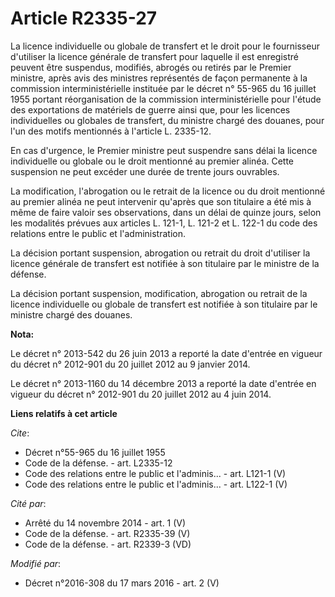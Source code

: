 # Article R2335-27

La licence individuelle ou globale de transfert et le droit pour le fournisseur d'utiliser la licence générale de transfert
pour laquelle il est enregistré peuvent être suspendus, modifiés, abrogés ou retirés par le Premier ministre, après avis des
ministres représentés de façon permanente à la commission interministérielle instituée par le décret n° 55-965 du 16 juillet
1955 portant réorganisation de la commission interministérielle pour l'étude des exportations de matériels de guerre ainsi
que, pour les licences individuelles ou globales de transfert, du ministre chargé des douanes, pour l'un des motifs
mentionnés à l'article L. 2335-12. 

En cas d'urgence, le Premier ministre peut suspendre sans délai la licence individuelle ou globale ou le droit mentionné au
premier alinéa. Cette suspension ne peut excéder une durée de trente jours ouvrables. 

La modification, l'abrogation ou le retrait de la licence ou du droit mentionné au premier alinéa ne peut intervenir qu'après
que son titulaire a été mis à même de faire valoir ses observations, dans un délai de quinze jours, selon les modalités
prévues aux articles L. 121-1, L. 121-2 et L. 122-1 du code des relations entre le public et l'administration. 

La décision portant suspension, abrogation ou retrait du droit d'utiliser la licence générale de transfert est notifiée à son
titulaire par le ministre de la défense. 

La décision portant suspension, modification, abrogation ou retrait de la licence individuelle ou globale de transfert est
notifiée à son titulaire par le ministre chargé des douanes.

**Nota:**

Le décret n° 2013-542 du 26 juin 2013 a reporté la date d'entrée en vigueur du décret n° 2012-901 du 20 juillet 2012 au 9
janvier 2014.

Le décret n° 2013-1160 du 14 décembre 2013 a reporté la date d'entrée en vigueur du décret n° 2012-901 du 20 juillet 2012 au
4 juin 2014.

**Liens relatifs à cet article**

_Cite_:

  - Décret n°55-965 du 16 juillet 1955
  - Code de la défense. - art. L2335-12
  - Code des relations entre le public et l'adminis... - art. L121-1 (V)
  - Code des relations entre le public et l'adminis... - art. L122-1 (V)

_Cité par_:

  - Arrêté du 14 novembre 2014 - art. 1 (V)
  - Code de la défense. - art. R2335-39 (V)
  - Code de la défense. - art. R2339-3 (VD)

_Modifié par_:

  - Décret n°2016-308 du 17 mars 2016 - art. 2 (V)
